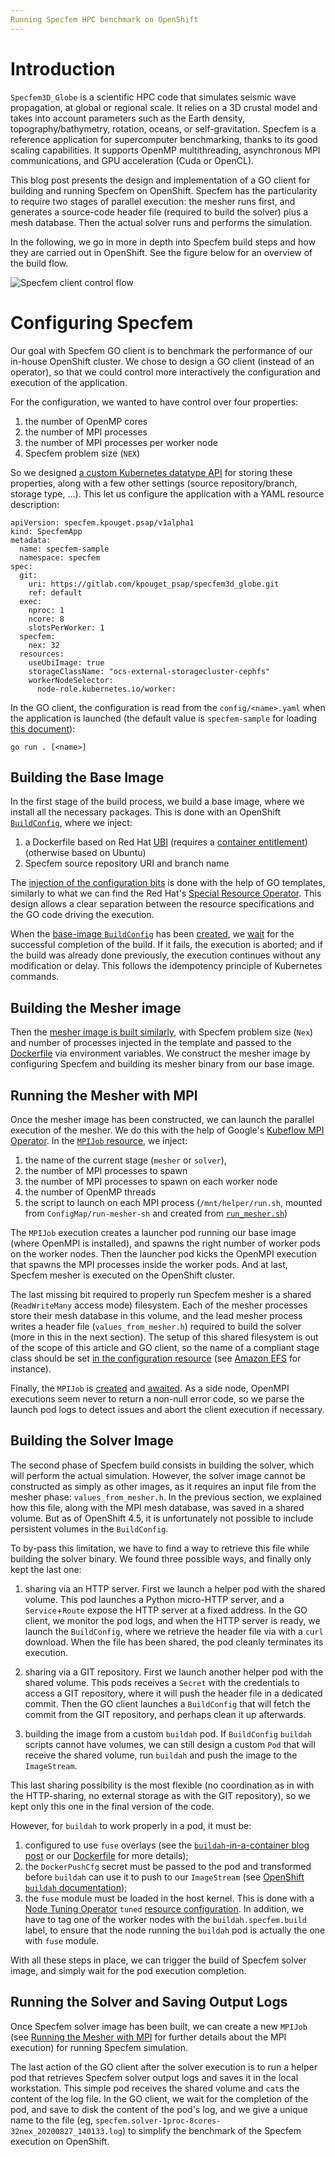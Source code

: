 ```yaml
---
Running Specfem HPC benchmark on OpenShift
---
```


Introduction
============

`Specfem3D_Globe` is a scientific HPC code that simulates seismic wave
propagation, at global or regional scale. It relies on a 3D crustal
model and takes into account parameters such as the Earth density,
topography/bathymetry, rotation, oceans, or self-gravitation.  Specfem
is a reference application for supercomputer benchmarking, thanks to
its good scaling capabilities. It supports OpenMP multithreading,
asynchronous MPI communications, and GPU acceleration (Cuda or
OpenCL).

This blog post presents the design and implementation of a GO client
for building and running Specfem on OpenShift. Specfem has the
particularity to require two stages of parallel execution: the mesher
runs first, and generates a source-code header file (required to build
the solver) plus a mesh database. Then the actual solver runs and
performs the simulation.

In the following, we go in more in depth into Specfem build steps and
how they are carried out in OpenShift. See the figure below for an
overview of the build flow.

![Specfem client control flow](control-flow.png)

Configuring Specfem
===================

Our goal with Specfem GO client is to benchmark the performance of our
in-house OpenShift cluster. We chose to design a GO client (instead of
an operator), so that we could control more interactively the
configuration and execution of the application.

For the configuration, we wanted to have control over four properties:
1. the number of OpenMP cores
2. the number of MPI processes
3. the number of MPI processes per worker node
4. Specfem problem size (`NEX`)

So we designed [a custom Kubernetes datatype API] for storing these
properties, along with a few other settings (source repository/branch,
storage type, ...). This let us configure the application with a YAML
resource description:

```
apiVersion: specfem.kpouget.psap/v1alpha1
kind: SpecfemApp
metadata:
  name: specfem-sample
  namespace: specfem
spec:
  git:
    uri: https://gitlab.com/kpouget_psap/specfem3d_globe.git
    ref: default
  exec:
    nproc: 1
    ncore: 8
    slotsPerWorker: 1
  specfem:
    nex: 32
  resources:
    useUbiImage: true
    storageClassName: "ocs-external-storagecluster-cephfs"
    workerNodeSelector:
      node-role.kubernetes.io/worker:
```

In the GO client, the configuration is read from the
`config/<name>.yaml` when the application is launched (the default
value is `specfem-sample` for loading [this document](specfem-sample)):

```
go run . [<name>]
```

[a custom Kubernetes datatype API]: https://gitlab.com/kpouget_psap/specfem-api/-/blob/c3dd290b6b1108ed7da87e6631b5c932cadb169c/pkg/apis/specfem/v1alpha1/specfemapp_types.go
[specfem-sample]: https://gitlab.com/kpouget_psap/specfem-client/-/blob/6af449d47f8bff9aeeda8e103c19c1880b0c3056/config/specfem-sample.yaml

Building the Base Image
-----------------------

In the first stage of the build process, we build a base image, where
we install all the necessary packages. This is done with an OpenShift
[`BuildConfig`], where we inject:
1. a Dockerfile based on Red Hat [UBI] (requires a
[container entitlement]) (otherwise based on Ubuntu)
2. Specfem source repository URI and branch name

The [injection of the configuration bits] is done with the help of GO
templates, similarly to what we can find the Red Hat's
[Special Resource Operator]. This design allows a clear separation
between the resource specifications and the GO code driving the execution.

When the [base-image `BuildConfig`] has been [created][base_bc_created],
we [wait][base_bc_wait] for the successful completion of the build. If
it fails, the execution is aborted; and if the build was already done
previously, the execution continues without any modification or
delay. This follows the idempotency principle of Kubernetes commands.

[`BuildConfig`]: https://gitlab.com/kpouget_psap/specfem-client/-/blob/master/manifests/01_buildconfig_base.yaml
[UBI]: https://www.redhat.com/en/blog/introducing-red-hat-universal-base-image
[container entitlement]: https://www.openshift.com/blog/how-to-use-entitled-image-builds-to-build-drivercontainers-with-ubi-on-openshift
[injection of the configuration bits]: https://gitlab.com/kpouget_psap/specfem-client/-/blob/master/create.go#L85
[Special Resource Operator]: https://github.com/openshift-psap/special-resource-operator/blob/659da39/pkg/controller/specialresource/resources.go#L205
[base-image `BuildConfig`]: https://gitlab.com/kpouget_psap/specfem-client/-/blob/master/manifests/01_buildconfig_base.yaml
[base_bc_created]: https://gitlab.com/kpouget_psap/specfem-client/-/blob/master/resources_manager.go#L37
[base_bc_wait]: https://gitlab.com/kpouget_psap/specfem-client/-/blob/master/run_and_wait.go#L227

Building the Mesher image
-------------------------

Then the [mesher image is built similarly][mesher_build], with Specfem
problem size (`Nex`) and number of processes injected in the template
and passed to the [Dockerfile][mesher_dockerfile] via environment
variables. We construct the mesher image by configuring Specfem and
building its mesher binary from our base image.

[mesher_build]: https://gitlab.com/kpouget_psap/specfem-client/-/blob/master/manifests/02_buildconfig_mesher.yaml
[mesher_dockerfile]: https://gitlab.com/kpouget_psap/specfem-client/-/blob/master/manifests/Dockerfile.mesher

Running the Mesher with MPI
---------------------------
<a name="running-the-mesher"></a>

Once the mesher image has been constructed, we can launch the parallel
execution of the mesher. We do this with the help of Google's
[Kubeflow MPI Operator]. In the [`MPIJob` resource], we inject:
1. the name of the current stage (`mesher` or `solver`),
2. the number of MPI processes to spawn
3. the number of MPI processes to spawn on each worker node
4. the number of OpenMP threads
5. the script to launch on each MPI process (`/mnt/helper/run.sh`,
mounted from `ConfigMap/run-mesher-sh` and created from [`run_mesher.sh`])

The `MPIJob` execution creates a launcher pod running our base image
(where OpenMPI is installed), and spawns the right number of worker
pods on the worker nodes. Then the launcher pod kicks the OpenMPI
execution that spawns the MPI processes inside the worker pods. And at
last, Specfem mesher is executed on the OpenShift cluster.

The last missing bit required to properly run Specfem mesher is a
shared (`ReadWriteMany` access mode) filesystem. Each of the mesher
processes store their mesh database in this volume, and the lead
mesher process writes a header file (`values_from_mesher.h`) required
to build the solver (more in this in the next section). The setup of
this shared filesystem is out of the scope of this article and GO
client, so the name of a compliant stage class should be set
[in the configuration resource] (see [Amazon EFS] for instance).

Finally, the `MPIJob` is [created][mpi_created] and
[awaited][mpi_awaited]. As a side node, OpenMPI executions seem never
to return a non-null error code, so we parse the launch pod logs to
detect issues and abort the client execution if necessary.

[Kubeflow MPI Operator]: https://github.com/kubeflow/mpi-operator
[`MPIJob` resource]: https://gitlab.com/kpouget_psap/specfem-client/-/blob/master/manifests/99_mpijob_meshersolver.yaml
[`run_mesher.sh`]: https://gitlab.com/kpouget_psap/specfem-client/-/blob/master/manifests/run_mesher.sh
[in the configuration resource]: https://gitlab.com/kpouget_psap/specfem-client/-/blob/master/config/specfem-sample.yaml#L18
[Amazon EFS]: https://docs.openshift.com/container-platform/4.5/storage/persistent_storage/persistent-storage-efs.html
[mpi_created]: https://gitlab.com/kpouget_psap/specfem-client/-/blob/master/resources_manager.go#L22
[mpi_awaited]: https://gitlab.com/kpouget_psap/specfem-client/-/blob/master/run_and_wait.go#L439

Building the Solver Image
-------------------------

The second phase of Specfem build consists in building the solver,
which will perform the actual simulation. However, the solver image
cannot be constructed as simply as other images, as it requires an
input file from the mesher phase: `values_from_mesher.h`. In the
previous section, we explained how this file, along with the MPI mesh
database, was saved in a shared volume. But as of OpenShift 4.5, it is
unfortunately not possible to include persistent volumes in the
`BuildConfig`.

To by-pass this limitation, we have to find a way to retrieve this
file while building the solver binary. We found three possible ways,
and finally only kept the last one:

1. sharing via an HTTP server. First we launch a helper pod with the
shared volume. This pod launches a Python micro-HTTP server, and a
`Service`+`Route` expose the HTTP server at a fixed address. In the GO
client, we monitor the pod logs, and when the HTTP server is ready, we
launch the `BuildConfig`, where we retrieve the header file via with a
`curl` download. When the file has been shared, the pod cleanly
terminates its execution.

2. sharing via a GIT repository. First we launch another helper pod
with the shared volume. This pods receives a `Secret` with the
credentials to access a GIT repository, where it will push the header
file in a dedicated commit. Then the GO client launches a
`BuildConfig` that will fetch the commit from the GIT repository, and
perhaps clean it up afterwards.

3. building the image from a custom `buildah` pod. If `BuildConfig`
`buildah` scripts cannot have volumes, we can still design a custom
`Pod` that will receive the shared volume, run `buildah` and push the
image to the `ImageStream`. 

This last sharing possibility is the most flexible (no coordination as
in with the HTTP-sharing, no external storage as with the GIT
repository), so we kept only this one in the final version of the
code.

However, for `buildah` to work properly in a pod, it must be:
1. configured to use `fuse` overlays (see the
[`buildah`-in-a-container blog post][buildah_blogpost] or our
[Dockerfile][Dockerfile.mesher2solver] for more details);
2. the `DockerPushCfg` secret must be passed to the pod and
transformed before `buildah` can use it to push to our `ImageStream`
(see [OpenShift `buildah` documentation]);
3. the `fuse` module must be loaded in the host kernel. This is done
with a [Node Tuning Operator] `tuned`
[resource configuration][tuned_resource]. In addition, we have to tag
one of the worker nodes with the `buildah.specfem.build` label, to
ensure that the node running the `buildah` pod is actually the one
with `fuse` module.

With all these steps in place, we can trigger the build of Specfem
solver image, and simply wait for the pod execution completion.

[OpenShift `buildah` documentation]: https://docs.openshift.com/container-platform/4.5/builds/custom-builds-buildah.html
[buildah_blogpost]: https://developers.redhat.com/blog/2019/08/14/best-practices-for-running-buildah-in-a-container/
[Dockerfile.mesher2solver]: https://gitlab.com/kpouget_psap/specfem-client/-/blob/master/manifests/Dockerfile.mesher2solver_helper
[Node Tuning Operator]: https://docs.openshift.com/container-platform/4.5/scalability_and_performance/using-node-tuning-operator.html
[tuned_resource]: https://gitlab.com/kpouget_psap/specfem-client/-/blob/master/manifests/05b_tuned_fuse-module.yaml

Running the Solver and Saving Output Logs
-----------------------------------------

Once Specfem solver image has been built, we can create a new `MPIJob`
(see [Running the Mesher with MPI](running-the-mesher) for further
details about the MPI execution) for running Specfem simulation. 

The last action of the GO client after the solver execution is to run
a helper pod that retrieves Specfem solver output logs and saves it in
the local workstation. This simple pod receives the shared volume and
`cat`s the content of the log file. In the GO client, we wait for the
completion of the pod, and save to disk the content of the pod's log,
and we give a unique name to the file (eg,
`specfem.solver-1proc-8cores-32nex_20200827_140133.log`) to simplify
the benchmark of the Specfem execution on OpenShift.

